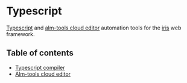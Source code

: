 # Typescript

[Typescript](http://www.typescriptlang.org/) and [alm-tools cloud editor](http://alm.tools/) automation tools for the [iris](https://github.com/guijun/iris) web framework.


## Table of contents

* [Typescript compiler](_examples/typescript/main.go)
* [Alm-tools cloud editor](_examples/editor/main.go)